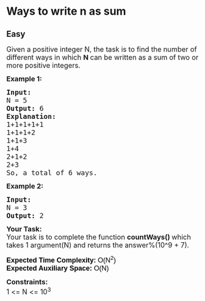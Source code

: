 # Ways to write n as sum
## Easy 
<div class="problem-statement">
                <p></p><p><span style="font-size:18px">Given a positive integer N, the task is to&nbsp;find the number of different ways in which <strong>N </strong>can be written as a sum of two or more positive integers.</span></p>

<p><span style="font-size:18px"><strong>Example 1:</strong></span></p>

<pre><span style="font-size:18px"><strong>Input:
</strong>N = 5
<strong>Output: </strong>6<strong>
Explanation: </strong>
1+1+1+1+1
1+1+1+2
1+1+3
1+4
2+1+2
2+3
So, a total of 6 ways.</span>
</pre>

<p><span style="font-size:18px"><strong>Example 2:</strong></span></p>

<pre><span style="font-size:18px"><strong>Input:
</strong>N = 3
<strong>Output: </strong>2<strong>
</strong></span></pre>

<p><span style="font-size:18px"><strong>Your Task:</strong><br>
Your task is to complete the function <strong>countWays()&nbsp;</strong>which takes 1 argument(N) and returns the answer%(10^9 + 7).</span></p>

<p><span style="font-size:18px"><strong><span style="background-color:transparent; color:rgb(0, 0, 0); font-family:arial">Expected Time Complexity: </span></strong><span style="background-color:transparent; color:rgb(0, 0, 0); font-family:arial">O(N<sup>2</sup>)</span><br>
<span style="background-color:transparent; color:rgb(0, 0, 0); font-family:arial"><strong>Expected Auxiliary Space:</strong> O(N)</span></span></p>

<p><span style="font-size:18px"><strong>Constraints:</strong><br>
1 &lt;= N &lt;= 10<sup>3</sup></span></p>
 <p></p>
            </div>
